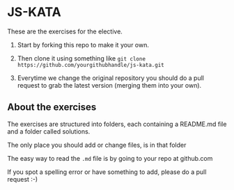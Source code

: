 # JS-KATA
These are the exercises for the elective.

1. Start by forking this repo to make it your own.

2. Then clone it using something like `git clone https://github.com/yourgithubhandle/js-kata.git`

3. Everytime we change the original repository you should do a pull request to grab the latest version (merging them into your own). 

## About the exercises
The exercises are structured into folders, each containing a README.md file and a folder called solutions.

The only place you should add or change files, is in that folder

The easy way to read the `.md` file is by going to your repo at github.com

If you spot a spelling error or have something to add, please do a pull request :-)